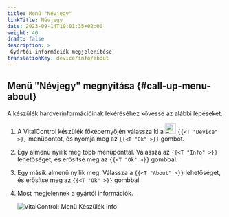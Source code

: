 ```yaml
---
title: Menü "Névjegy"
linkTitle: Névjegy
date: 2023-09-14T10:01:35+02:00
weight: 40
draft: false
description: >
 Gyártói információk megjelenítése
translationKey: device/info/about
---
```

## Menü "Névjegy" megnyitása {#call-up-menu-about}

A készülék hardverinformációinak lekéréséhez kövesse az alábbi lépéseket:

1. A VitalControl készülék főképernyőjén válassza ki a <img src="/icons/device.svg" width="25" align="bottom" alt="Device" /> `{{<T "Device" >}}` menüpontot, és nyomja meg az `{{<T "Ok" >}}` gombot.

2. Egy almenü nyílik meg több menüponttal. Válassza az `{{<T "Info" >}}` lehetőséget, és erősítse meg az `{{<T "Ok" >}}` gombbal.

3. Egy másik almenü nyílik meg. Válassza a `{{<T "About" >}}` lehetőséget, és erősítse meg az `{{<T "Ok" >}}` gombbal.

4. Most megjelennek a gyártói információk.

   ![VitalControl: Menü Készülék Info](../images/about.png "Gyártói információk megjelenítése")

